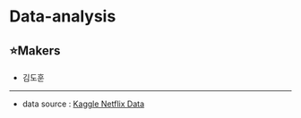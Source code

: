 # Data-analysis

## ⭐Makers
- 김도훈


------------------------------------------------------------------
 - data source : [Kaggle Netflix Data](https://www.kaggle.com/shivamb/netflix-shows)
